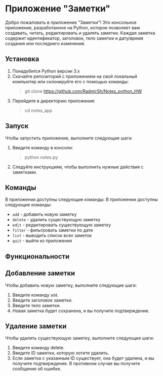 # Приложение "Заметки"
Добро пожаловать в приложение "Заметки"! Это консольное приложение, разработанное на Python, которое позволяет вам создавать, читать, редактировать и удалять заметки. Каждая заметка содержит идентификатор, заголовок, тело заметки и дату/время создания или последнего изменения.
## Установка
1. Понадобится Python версии 3.x
2. Скачайте репозиторий с приложением на свой локальный компьютер или склонируйте его с помощью команды:
    > git clone https://github.com/RadmirSh/Notes_python_HW
3. Перейдите в директорию приложения:
    > cd notes_app
## Запуск 
Чтобы запустить приложение, выполните следующие шаги:
1. Введите команду в консоли:
    > python notes.py
2. Следуйте инструкциям, чтобы выполнить нужные действия с заметками.
## Команды
В приложении доступны следующие команды:
В приложении доступны следующие команды:

* `add` - добавить новую заметку
* `delete` - удалить существующую заметку
* `edit` - редактировать существующую заметку
* `filter` - фильтровать заметки по дате
* `list` - выводить список всех заметок
* `quit` - выйти из приложения
## Функциональности
## Добавление заметки
Чтобы добавить новую заметку, выполните следующие шаги:

1. Введите команду `add`.
2. Введите заголовок заметки.
3. Введите тело заметки.
4. Новая заметка будет сохранена, и вы получите подтверждение.
## Удаление заметки
Чтобы удалить существующую заметку, выполните следующие шаги:

1. Введите команду delete.
2. Введите ID заметки, которую хотите удалить.
3. Если заметка с указанным ID существует, она будет удалена, и вы получите подтверждение. В противном случае вы получите сообщение об ошибке.


